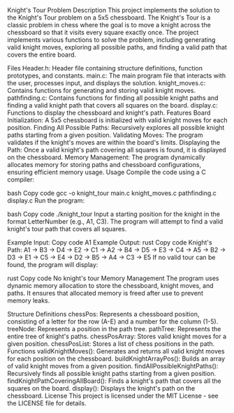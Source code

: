 Knight's Tour Problem
Description
This project implements the solution to the Knight's Tour problem on a 5x5 chessboard. The Knight's Tour is a classic problem in chess where the goal is to move a knight across the chessboard so that it visits every square exactly once. The project implements various functions to solve the problem, including generating valid knight moves, exploring all possible paths, and finding a valid path that covers the entire board.

Files
Header.h: Header file containing structure definitions, function prototypes, and constants.
main.c: The main program file that interacts with the user, processes input, and displays the solution.
knight_moves.c: Contains functions for generating and storing valid knight moves.
pathfinding.c: Contains functions for finding all possible knight paths and finding a valid knight path that covers all squares on the board.
display.c: Functions to display the chessboard and knight's path.
Features
Board Initialization: A 5x5 chessboard is initialized with valid knight moves for each position.
Finding All Possible Paths: Recursively explores all possible knight paths starting from a given position.
Validating Moves: The program validates if the knight's moves are within the board's limits.
Displaying the Path: Once a valid knight's path covering all squares is found, it is displayed on the chessboard.
Memory Management: The program dynamically allocates memory for storing paths and chessboard configurations, ensuring efficient memory usage.
Usage
Compile the code using a C compiler:

bash
Copy code
gcc -o knight_tour main.c knight_moves.c pathfinding.c display.c
Run the program:

bash
Copy code
./knight_tour
Input a starting position for the knight in the format LetterNumber (e.g., A1, C3). The program will attempt to find a valid knight's tour path that covers all squares.

Example Input:
Copy code
A1
Example Output:
rust
Copy code
Knight's Path:
A1 -> B3 -> D4 -> E2 -> C1 -> A2 -> B4 -> D5 -> E3 -> C4 -> A5 -> B2 -> D3 -> E1 -> C5 -> E4 -> D2 -> B5 -> A4 -> C3 -> E5
If no valid tour can be found, the program will display:

rust
Copy code
No knight's tour
Memory Management
The program uses dynamic memory allocation to store the chessboard, knight moves, and paths. It ensures that allocated memory is freed after use to prevent memory leaks.

Structure Definitions
chessPos: Represents a chessboard position, consisting of a letter for the row (A-E) and a number for the column (1-5).
treeNode: Represents a position in the path tree.
pathTree: Represents the entire tree of knight's paths.
chessPosArray: Stores valid knight moves for a given position.
chessPosList: Stores a list of chess positions in the path.
Functions
validKnightMoves(): Generates and returns all valid knight moves for each position on the chessboard.
buildKnightArrayPos(): Builds an array of valid knight moves from a given position.
findAllPossibleKnightPaths(): Recursively finds all possible knight paths starting from a given position.
findKnightPathCoveringAllBoard(): Finds a knight's path that covers all the squares on the board.
display(): Displays the knight's path on the chessboard.
License
This project is licensed under the MIT License - see the LICENSE file for details.
